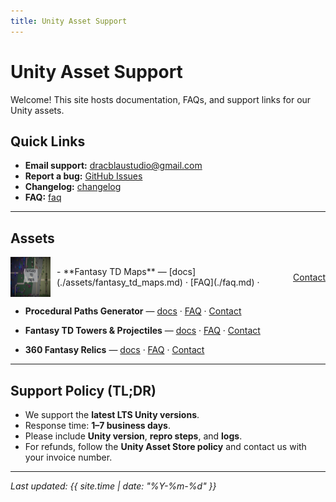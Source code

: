```yaml
---
title: Unity Asset Support
---
```


# Unity Asset Support

Welcome! This site hosts documentation, FAQs, and support links for our Unity assets.

## Quick Links
- **Email support:** <a href="mailto:dracblaustudio@gmail.com">dracblaustudio@gmail.com</a>
- **Report a bug:** <a href="https://github.com/alexmartin9/dracblaustudio-assets/issues">GitHub Issues</a>
- **Changelog:** [changelog](./changelog.md)
- **FAQ:** [faq](./faq.md)

---

## Assets
<div style="display: flex; align-items: center; gap: 10px;">
  <img src="./assets/img/fantasy_td_maps.png" alt="Fantasy TD Maps" width="64" height="64"/>
- **Fantasy TD Maps** — [docs](./assets/fantasy_td_maps.md) · [FAQ](./faq.md) · <a href="mailto:dracblaustudio@gmail.com">Contact</a>
</div>

- **Procedural Paths Generator** — [docs](./assets/procedural_paths_generator.md) · [FAQ](./faq.md) · <a href="mailto:dracblaustudio@gmail.com">Contact</a>

- **Fantasy TD Towers & Projectiles** — [docs](./assets/fantasy_td_towers_projectiles.md) · [FAQ](./faq.md) · <a href="mailto:dracblaustudio@gmail.com">Contact</a>

- **360 Fantasy Relics** — [docs](./assets/fantasy_relics.md) · [FAQ](./faq.md) · <a href="mailto:dracblaustudio@gmail.com">Contact</a>


---

## Support Policy (TL;DR)
- We support the **latest LTS Unity versions**.
- Response time: **1–7 business days**.
- Please include **Unity version**, **repro steps**, and **logs**.
- For refunds, follow the **Unity Asset Store policy** and contact us with your invoice number.

---

_Last updated: {{ site.time | date: "%Y-%m-%d" }}_